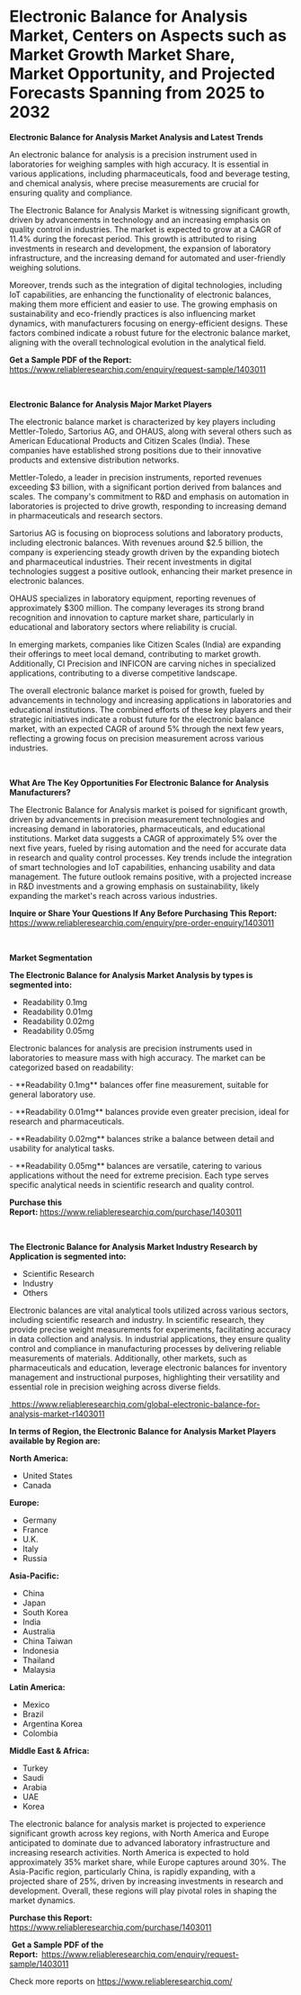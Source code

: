<p><h1>Electronic Balance for Analysis Market, Centers on Aspects such as Market Growth Market Share, Market Opportunity, and Projected Forecasts Spanning from 2025 to 2032</h1></p><p><strong>Electronic Balance for Analysis Market Analysis and Latest Trends</strong></p>
<p><p>An electronic balance for analysis is a precision instrument used in laboratories for weighing samples with high accuracy. It is essential in various applications, including pharmaceuticals, food and beverage testing, and chemical analysis, where precise measurements are crucial for ensuring quality and compliance.</p><p>The Electronic Balance for Analysis Market is witnessing significant growth, driven by advancements in technology and an increasing emphasis on quality control in industries. The market is expected to grow at a CAGR of 11.4% during the forecast period. This growth is attributed to rising investments in research and development, the expansion of laboratory infrastructure, and the increasing demand for automated and user-friendly weighing solutions.</p><p>Moreover, trends such as the integration of digital technologies, including IoT capabilities, are enhancing the functionality of electronic balances, making them more efficient and easier to use. The growing emphasis on sustainability and eco-friendly practices is also influencing market dynamics, with manufacturers focusing on energy-efficient designs. These factors combined indicate a robust future for the electronic balance market, aligning with the overall technological evolution in the analytical field.</p></p>
<p><strong>Get a Sample PDF of the Report:&nbsp;</strong> <a href="https://www.reliableresearchiq.com/enquiry/request-sample/1403011?utm_campaign=1876&utm_medium=2&utm_source=Github&utm_content=ia&utm_term=12012025&utm_id=electronic-balance-for-analysis">https://www.reliableresearchiq.com/enquiry/request-sample/1403011</a></p>
<p>&nbsp;</p>
<p><strong>Electronic Balance for Analysis Major Market Players</strong></p>
<p><p>The electronic balance market is characterized by key players including Mettler-Toledo, Sartorius AG, and OHAUS, along with several others such as American Educational Products and Citizen Scales (India). These companies have established strong positions due to their innovative products and extensive distribution networks.</p><p>Mettler-Toledo, a leader in precision instruments, reported revenues exceeding $3 billion, with a significant portion derived from balances and scales. The company's commitment to R&D and emphasis on automation in laboratories is projected to drive growth, responding to increasing demand in pharmaceuticals and research sectors.</p><p>Sartorius AG is focusing on bioprocess solutions and laboratory products, including electronic balances. With revenues around $2.5 billion, the company is experiencing steady growth driven by the expanding biotech and pharmaceutical industries. Their recent investments in digital technologies suggest a positive outlook, enhancing their market presence in electronic balances.</p><p>OHAUS specializes in laboratory equipment, reporting revenues of approximately $300 million. The company leverages its strong brand recognition and innovation to capture market share, particularly in educational and laboratory sectors where reliability is crucial.</p><p>In emerging markets, companies like Citizen Scales (India) are expanding their offerings to meet local demand, contributing to market growth. Additionally, CI Precision and INFICON are carving niches in specialized applications, contributing to a diverse competitive landscape.</p><p>The overall electronic balance market is poised for growth, fueled by advancements in technology and increasing applications in laboratories and educational institutions. The combined efforts of these key players and their strategic initiatives indicate a robust future for the electronic balance market, with an expected CAGR of around 5% through the next few years, reflecting a growing focus on precision measurement across various industries.</p></p>
<p>&nbsp;</p>
<p><strong>What Are The Key Opportunities For Electronic Balance for Analysis Manufacturers?</strong></p>
<p><p>The Electronic Balance for Analysis market is poised for significant growth, driven by advancements in precision measurement technologies and increasing demand in laboratories, pharmaceuticals, and educational institutions. Market data suggests a CAGR of approximately 5% over the next five years, fueled by rising automation and the need for accurate data in research and quality control processes. Key trends include the integration of smart technologies and IoT capabilities, enhancing usability and data management. The future outlook remains positive, with a projected increase in R&D investments and a growing emphasis on sustainability, likely expanding the market's reach across various industries.</p></p>
<p><strong>Inquire or Share Your Questions If Any Before Purchasing This Report:</strong> <a href="https://www.reliableresearchiq.com/enquiry/pre-order-enquiry/1403011?utm_campaign=1876&utm_medium=2&utm_source=Github&utm_content=ia&utm_term=12012025&utm_id=electronic-balance-for-analysis">https://www.reliableresearchiq.com/enquiry/pre-order-enquiry/1403011</a></p>
<p>&nbsp;</p>
<p><strong>Market Segmentation</strong></p>
<p><strong>The Electronic Balance for Analysis Market Analysis by types is segmented into:</strong></p>
<p><ul><li>Readability 0.1mg</li><li>Readability 0.01mg</li><li>Readability 0.02mg</li><li>Readability 0.05mg</li></ul></p>
<p><p>Electronic balances for analysis are precision instruments used in laboratories to measure mass with high accuracy. The market can be categorized based on readability: </p><p>- **Readability 0.1mg** balances offer fine measurement, suitable for general laboratory use. </p><p>- **Readability 0.01mg** balances provide even greater precision, ideal for research and pharmaceuticals. </p><p>- **Readability 0.02mg** balances strike a balance between detail and usability for analytical tasks. </p><p>- **Readability 0.05mg** balances are versatile, catering to various applications without the need for extreme precision. Each type serves specific analytical needs in scientific research and quality control.</p></p>
<p><strong>Purchase this Report:&nbsp;</strong><a href="https://www.reliableresearchiq.com/purchase/1403011?utm_campaign=1876&utm_medium=2&utm_source=Github&utm_content=ia&utm_term=12012025&utm_id=electronic-balance-for-analysis">https://www.reliableresearchiq.com/purchase/1403011</a></p>
<p>&nbsp;</p>
<p><strong>The Electronic Balance for Analysis Market Industry Research by Application is segmented into:</strong></p>
<p><ul><li>Scientific Research</li><li>Industry</li><li>Others</li></ul></p>
<p><p>Electronic balances are vital analytical tools utilized across various sectors, including scientific research and industry. In scientific research, they provide precise weight measurements for experiments, facilitating accuracy in data collection and analysis. In industrial applications, they ensure quality control and compliance in manufacturing processes by delivering reliable measurements of materials. Additionally, other markets, such as pharmaceuticals and education, leverage electronic balances for inventory management and instructional purposes, highlighting their versatility and essential role in precision weighing across diverse fields.</p></p>
<p><a href="https://www.reliableresearchiq.com/global-electronic-balance-for-analysis-market-r1403011?utm_campaign=1876&utm_medium=2&utm_source=Github&utm_content=ia&utm_term=12012025&utm_id=electronic-balance-for-analysis">&nbsp;https://www.reliableresearchiq.com/global-electronic-balance-for-analysis-market-r1403011</a></p>
<p><strong>In terms of Region, the Electronic Balance for Analysis Market Players available by Region are:</strong></p>
<p>
    <p> <strong> North America: </strong>
        <ul>
            <li>United States</li>
            <li>Canada</li>
        </ul>
        </p> 
    <p> <strong> Europe: </strong>
        <ul>
            <li>Germany</li>
            <li>France</li>
            <li>U.K.</li>
            <li>Italy</li>
            <li>Russia</li>
        </ul>
        </p> 
    <p> <strong> Asia-Pacific: </strong>
        <ul>
            <li>China</li>
            <li>Japan</li>
            <li>South Korea</li>
            <li>India</li>
            <li>Australia</li>
            <li>China Taiwan</li>
            <li>Indonesia</li>
            <li>Thailand</li>
            <li>Malaysia</li>
        </ul>
        </p> 
    <p> <strong> Latin America: </strong>
        <ul>
            <li>Mexico</li>
            <li>Brazil</li>
            <li>Argentina Korea</li>
            <li>Colombia</li>
        </ul>
        </p> 
    <p> <strong> Middle East & Africa: </strong>
        <ul>
            <li>Turkey</li>
            <li>Saudi</li>
            <li>Arabia</li>
            <li>UAE</li>
            <li>Korea</li>
        </ul>
    </p>
    </p>
<p><p>The electronic balance for analysis market is projected to experience significant growth across key regions, with North America and Europe anticipated to dominate due to advanced laboratory infrastructure and increasing research activities. North America is expected to hold approximately 35% market share, while Europe captures around 30%. The Asia-Pacific region, particularly China, is rapidly expanding, with a projected share of 25%, driven by increasing investments in research and development. Overall, these regions will play pivotal roles in shaping the market dynamics.</p></p>
<p><strong>Purchase this Report: </strong><a href="https://www.reliableresearchiq.com/purchase/1403011?utm_campaign=1876&utm_medium=2&utm_source=Github&utm_content=ia&utm_term=12012025&utm_id=electronic-balance-for-analysis">https://www.reliableresearchiq.com/purchase/1403011</a></p>
<p>&nbsp;<strong>Get a Sample PDF of the Report:&nbsp;&nbsp;</strong><a href="https://www.reliableresearchiq.com/enquiry/request-sample/1403011?utm_campaign=1876&utm_medium=2&utm_source=Github&utm_content=ia&utm_term=12012025&utm_id=electronic-balance-for-analysis">https://www.reliableresearchiq.com/enquiry/request-sample/1403011</a></p>
<p><strong></strong></p>
<p>Check more reports on <a href="https://www.reliableresearchiq.com/?utm_campaign=1876&utm_medium=2&utm_source=Github&utm_content=ia&utm_term=12012025&utm_id=electronic-balance-for-analysis">https://www.reliableresearchiq.com/</a></p>
